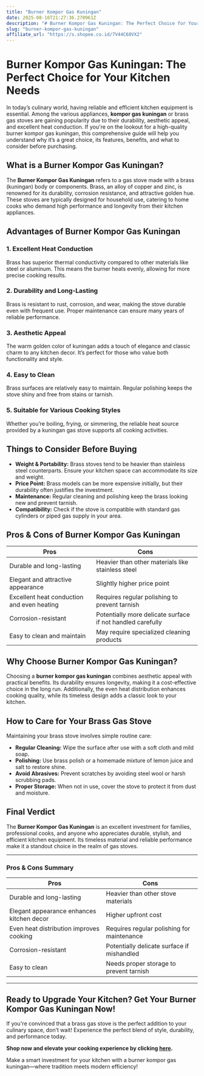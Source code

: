 ```yaml
---
title: "Burner Kompor Gas Kuningan"
date: 2025-08-16T21:27:36.270961Z
description: "# Burner Kompor Gas Kuningan: The Perfect Choice for Your Kitchen Needs..."
slug: "burner-kompor-gas-kuningan"
affiliate_url: "https://s.shopee.co.id/7V44C68VX2"
---
```

# Burner Kompor Gas Kuningan: The Perfect Choice for Your Kitchen Needs

In today’s culinary world, having reliable and efficient kitchen equipment is essential. Among the various appliances, **kompor gas kuningan** or brass gas stoves are gaining popularity due to their durability, aesthetic appeal, and excellent heat conduction. If you're on the lookout for a high-quality burner kompor gas kuningan, this comprehensive guide will help you understand why it’s a great choice, its features, benefits, and what to consider before purchasing.

## What is a Burner Kompor Gas Kuningan?

The **Burner Kompor Gas Kuningan** refers to a gas stove made with a brass (kuningan) body or components. Brass, an alloy of copper and zinc, is renowned for its durability, corrosion resistance, and attractive golden hue. These stoves are typically designed for household use, catering to home cooks who demand high performance and longevity from their kitchen appliances.

## Advantages of Burner Kompor Gas Kuningan

### 1. Excellent Heat Conduction
Brass has superior thermal conductivity compared to other materials like steel or aluminum. This means the burner heats evenly, allowing for more precise cooking results.

### 2. Durability and Long-Lasting
Brass is resistant to rust, corrosion, and wear, making the stove durable even with frequent use. Proper maintenance can ensure many years of reliable performance.

### 3. Aesthetic Appeal
The warm golden color of kuningan adds a touch of elegance and classic charm to any kitchen decor. It’s perfect for those who value both functionality and style.

### 4. Easy to Clean
Brass surfaces are relatively easy to maintain. Regular polishing keeps the stove shiny and free from stains or tarnish.

### 5. Suitable for Various Cooking Styles
Whether you’re boiling, frying, or simmering, the reliable heat source provided by a kuningan gas stove supports all cooking activities.

## Things to Consider Before Buying

- **Weight & Portability:** Brass stoves tend to be heavier than stainless steel counterparts. Ensure your kitchen space can accommodate its size and weight.
- **Price Point:** Brass models can be more expensive initially, but their durability often justifies the investment.
- **Maintenance:** Regular cleaning and polishing keep the brass looking new and prevent tarnish.
- **Compatibility:** Check if the stove is compatible with standard gas cylinders or piped gas supply in your area.

## Pros & Cons of Burner Kompor Gas Kuningan

| Pros | Cons |
|---------|---------|
| Durable and long-lasting | Heavier than other materials like stainless steel |
| Elegant and attractive appearance | Slightly higher price point |
| Excellent heat conduction and even heating | Requires regular polishing to prevent tarnish |
| Corrosion-resistant | Potentially more delicate surface if not handled carefully |
| Easy to clean and maintain | May require specialized cleaning products |

## Why Choose Burner Kompor Gas Kuningan?

Choosing a **burner kompor gas kuningan** combines aesthetic appeal with practical benefits. Its durability ensures longevity, making it a cost-effective choice in the long run. Additionally, the even heat distribution enhances cooking quality, while its timeless design adds a classic look to your kitchen.

## How to Care for Your Brass Gas Stove

Maintaining your brass stove involves simple routine care:

- **Regular Cleaning:** Wipe the surface after use with a soft cloth and mild soap.
- **Polishing:** Use brass polish or a homemade mixture of lemon juice and salt to restore shine.
- **Avoid Abrasives:** Prevent scratches by avoiding steel wool or harsh scrubbing pads.
- **Proper Storage:** When not in use, cover the stove to protect it from dust and moisture.

## Final Verdict

The **Burner Kompor Gas Kuningan** is an excellent investment for families, professional cooks, and anyone who appreciates durable, stylish, and efficient kitchen equipment. Its timeless material and reliable performance make it a standout choice in the realm of gas stoves.

---

### Pros & Cons Summary

| **Pros** | **Cons** |
|------------|-----------|
| Durable and long-lasting | Heavier than other stove materials |
| Elegant appearance enhances kitchen decor | Higher upfront cost |
| Even heat distribution improves cooking | Requires regular polishing for maintenance |
| Corrosion-resistant | Potentially delicate surface if mishandled |
| Easy to clean | Needs proper storage to prevent tarnish |

---

## Ready to Upgrade Your Kitchen? Get Your Burner Kompor Gas Kuningan Now!

If you're convinced that a brass gas stove is the perfect addition to your culinary space, don’t wait! Experience the perfect blend of style, durability, and performance today.

**Shop now and elevate your cooking experience by clicking [here](https://s.shopee.co.id/7V44C68VX2).**  

Make a smart investment for your kitchen with a burner kompor gas kuningan—where tradition meets modern efficiency!